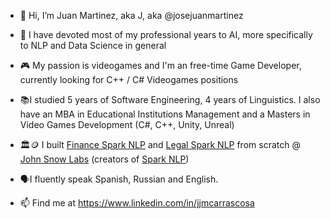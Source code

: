 - 👋 Hi, I’m Juan Martinez, aka J, aka @josejuanmartinez
- 👀 I have devoted most of my professional years to AI, more specifically to NLP and Data Science in general
- 🎮 My passion is videogames and I'm an free-time Game Developer, currently looking for C++ / C# Videogames positions
- 📚I studied 5 years of Software Engineering, 4 years of Linguistics. I also have an MBA in Educational Institutions Management and a Masters in Video Games Development (C#, C++, Unity, Unreal)
- 🏛️🪙 I built [Finance Spark NLP](https://www.johnsnowlabs.com/finance-nlp/) and [Legal Spark NLP](https://www.johnsnowlabs.com/legal-nlp/) from scratch @ [John Snow Labs]([url](https://www.johnsnowlabs.com/)) (creators of [Spark NLP](https://www.johnsnowlabs.com/spark-nlp/))
- 🗣️I fluently speak Spanish, Russian and English.

- 📫 Find me at https://www.linkedin.com/in/jjmcarrascosa

<!---
josejuanmartinez/josejuanmartinez is a ✨ special ✨ repository because its `README.md` (this file) appears on your GitHub profile.
You can click the Preview link to take a look at your changes.
--->
